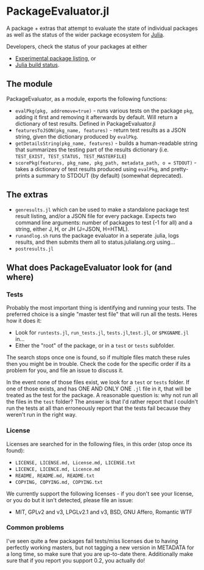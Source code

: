 PackageEvaluator.jl
===================

A package + extras that attempt to evaluate the state of individual packages as well as the status of the wider package ecosystem for [Julia](http://julialang.org).

Developers, check the status of your packages at either
 * [Experimental package listing](http://iainnz.github.io/packages.julialang.org/), or
 * [Julia build status](http://status.julialang.org/).

## The module

PackageEvaluator, as a module, exports the following functions:

* `evalPkg(pkg, addremove=true)` - runs various tests on the package `pkg`, adding it first and removing it afterwards by default. Will return a dictionary of test results. Defined in PackageEvaluator.jl
* `featuresToJSON(pkg_name, features)` - return test results as a JSON string, given the dictionary produced by `evalPkg`.
* `getDetailsString(pkg_name, features)` - builds a human-readable string that summarizes the testing part of the results dictionary (i.e. `TEST_EXIST, TEST_STATUS, TEST_MASTERFILE`)
* `scorePkg(features, pkg_name, pkg_path, metadata_path, o = STDOUT)` - takes a dictionary of test results produced using `evalPkg`, and pretty-prints a summary to STDOUT (by default) (somewhat deprecated).

## The extras

* `genresults.jl` which can be used to make a standalone package test result listing, and/or a JSON file for every package. Expects two command line arguments: number of packages to test (-1 for all) and a string, either J, H, or JH (J=JSON, H=HTML).
* `runandlog.sh` runs the package evaluator in a seperate .julia, logs results, and then submits them all to status.julialang.org using...
* `postresults.jl`

## What does PackageEvaluator look for (and where)

### Tests

Probably the most important thing is identifying and running your tests. The preferred choice is a single "master test file" that will run all the tests. Heres how it does it:

 * Look for ``runtests.jl``, ``run_tests.jl``, ``tests.jl``,``test.jl``, or ``$PKGNAME.jl`` in...
 * Either the "root" of the package, or in a ``test`` or ``tests`` subfolder.

The search stops once one is found, so if multiple files match these rules then you might be in trouble. Check the code for the specific order if its a problem for you, and file an issue to discuss it.

In the event none of those files exist, we look for a ``test`` or ``tests`` folder. If one of those exists, and has ONE AND ONLY ONE ``.jl`` file in it, that will be treated as the test for the package. A reasonable question is: why not run all the files in the ``test`` folder? The answer is that I'd rather report that I couldn't run the tests at all than erroneously report that the tests fail because they weren't run in the right way.


### License

Licenses are searched for in the following files, in this order (stop once its found):

* ``LICENSE, LICENSE.md, License.md, LICENSE.txt``
* ``LICENCE, LICENCE.md, Licence.md``
* ``README, README.md, README.txt``
* ``COPYING, COPYING.md, COPYING.txt``

We currently support the following licenses - if you don't see your license, or you do but it isn't detected, please file an issue:

* MIT, GPLv2 and v3, LPGLv2.1 and v3, BSD, GNU Affero, Romantic WTF

### Common problems

I've seen quite a few packages fail tests/miss licenses due to having perfectly working masters, but not tagging a new version in METADATA for a long time, so make sure that you are up-to-date there. Additionally make sure that if you report you support 0.2, you actually do!
